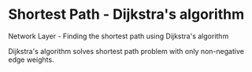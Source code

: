# Shortest Path - Dijkstra's algorithm

Network Layer - Finding the shortest path using Dijkstra's algorithm

Dijkstra's algorithm solves shortest path problem with only non-negative edge weights.

